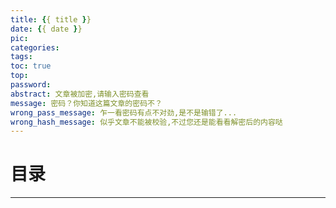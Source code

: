 ```yaml
---
title: {{ title }}
date: {{ date }}
pic:
categories:
tags:
toc: true
top:
password:
abstract: 文章被加密,请输入密码查看
message: 密码？你知道这篇文章的密码不？
wrong_pass_message: 乍一看密码有点不对劲,是不是输错了...
wrong_hash_message: 似乎文章不能被校验,不过您还是能看看解密后的内容哒
---
```


# 目录

<!-- toc -->

---

